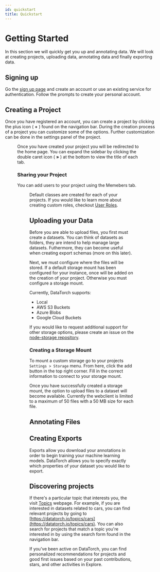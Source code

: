 ```yaml
---
id: quickstart
title: Quickstart
---
```


<CenteredImage src="rocket.png" width="40%" />

# Getting Started

In this section we will quickly get you up and annotating data. We will look at
creating projects, uploading data, annotating data and finally exporting data.

## Signing up

Go the [sign up page](https://datatorch.io/auth?tab=register) and create an
account or use an existing service for authentication. Follow the prompts to
create your personal account.

## Creating a Project

Once you have registered an account, you can create a project by clicking the
plus icon ( **+** ) found on the navigation bar. During the creation process of
a project you can customize some of the options. Further customization can be
done in the settings panel of the project.

<Figure 
  src="/figures/getting-started/create-project.png"
  width="100%"
  max-width="450px"
  caption="Initial form for creating a project"
/>

Once you have created your project you will be redirected to the home page. You
can expand the sidebar by clicking the double caret icon ( **»** ) at the bottom to view
the title of each tab.

### Sharing your Project

You can add users to your project using the Memebers tab.

<Figure 
  src="/figures/getting-started/invite-members.png"
  width="100%"
  max-width="320px"
  caption="Form used to invite members to a project"
/>

Default classes are created for each of your projects. If you would like to
learn more about creating custom roles, checkout [User
Roles](/projects.html#user-roles).

## Uploading your Data

Before you are able to upload files, you first must create a datasets. You can
think of datasets as folders, they are intend to help manage large datasets.
Futhermore, they can become useful when creating export schemas (more on this
later).

Next, we must configure where the files will be stored. If a default storage
mount has been configured for your instance, once will be added on the creation
of your project. Otherwise you must configure a storage mount.

Currently, DataTorch supports:

- Local
- AWS S3 Buckets
- Azure Blobs
- Google Cloud Buckets

If you would like to request additional support for other storage options,
please create an issue on the [node-storage
repository](https://github.com/datatorch/node-storage).

### Creating a Storage Mount

To mount a custom storage go to your projects `Settings > Storage` menu. From
here, click the add button in the top right corner. Fill in the correct
information to connect to your storage mount.

Once you have successfully created a storage mount, the option to upload files
to a dataset will become available. Currently the webclient is limited to a
maximum of 50 files with a 50 MB size for each file.

## Annotating Files

## Creating Exports

Exports allow you download your annotations in order to begin training your
machine learning models. DataTorch allows you to specify exactly which
properties of your dataset you would like to export.

## Discovering projects

If there's a particular topic that interests you, the visit
[Topics](https://datatorch.io/topics) webpage. For example, if you are
interested in datasets related to cars, you can find relevant projects by going
to [https://datatorch.io/topics/cars](https://datatorch.io/topics/cars). You can
also search for projects that match a topic you're interested in by using the
search form found in the navigation bar.

If you've been active on DataTorch, you can find personalized recommendations
for projects and good first issues based on your past contributions, stars, and
other activities in Explore.
